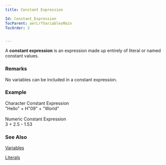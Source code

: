 ```yaml
---
title: Constant Expression

Id: Constant_Expression
TocParent: aerLrfVariablesMain
TocOrder: 2


---
```


A **constant expression** is an expression made up entirely of literal or named constant values. 

### Remarks
No variables can be included in a constant expression. 

### Example
Character Constant Expression<br /> "Hello" + H"09" + "World"<br /><br /> Numeric Constant Expression<br /> 3 + 2.5 - 1.53 

### See Also
[Variables](ecrLrfVariablesMain.html)

[Literals](ecrLrfLiteralsMain.html) 
